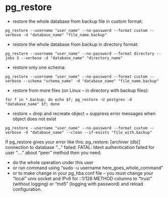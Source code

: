 # pg_restore

* restore the whole database from backup file in custom format:
```
pg_restore --username "user_name" --no-password --format custom --verbose -d "database_name" "file_name.backup"
```
* restore the whole database from backup in directory format:
```
pg_restore --username "user_name" --no-password --format directory --jobs 3 --verbose -d "database_name" "directory_name"
```
* restore only one schema:
```
pg_restore --username "user_name" --no-password --format custom --verbose --schema "schema_name" -d "database_name" "file_name.backup"
```

* restore from more files (on Linux – in directory with backup files):
```
for f in *.backup; do echo $f; pg_restore -U postgres -d "database_name" $f; done
```
* restore + drop and recreate object + suppress error messages when object does not exist
```
pg_restore --username "user_name" --no-password --format custom --verbose -d "database_name" --clean --if-exists "file_with.backup"
```

If pg_restore gives your error like this: pg_restore: [archiver (db)] connection to database “…” failed: FATAL: Ident authentication failed for user “….” about “peer” method then you need:

* do the whole operation under this user
* or run command using “sudo -u username here_goes_whole_command”
* or to make change in your pg_hba.conf file – you must change your “local” unix socket and IPv6 for ::1/128 METHOD columns to “trust” (without logging) or “md5” (logging with password) and reload configuration.